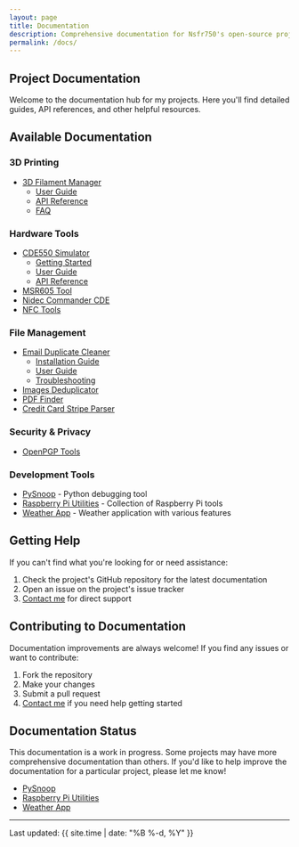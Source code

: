 ```yaml
---
layout: page
title: Documentation
description: Comprehensive documentation for Nsfr750's open-source projects
permalink: /docs/
---
```


## Project Documentation

Welcome to the documentation hub for my projects. Here you'll find detailed guides, API references, and other helpful resources.

## Available Documentation

### 3D Printing

- [3D Filament Manager](/docs/3D_Filament_Manager/)
  - [User Guide](/docs/3D_Filament_Manager/)
  - [API Reference](/docs/3D_Filament_Manager/api)
  - [FAQ](/docs/3D_Filament_Manager/faq)

### Hardware Tools

- [CDE550 Simulator](/docs/CDE550-sim/)
  - [Getting Started](/docs/CDE550-sim/getting-started)
  - [User Guide](/docs/CDE550-sim/guide)
  - [API Reference](/docs/CDE550-sim/api)
- [MSR605 Tool](/docs/MSR605/)
- [Nidec Commander CDE](/docs/Nidec_CommanderCDE/)
- [NFC Tools](/docs/NFC/)

### File Management

- [Email Duplicate Cleaner](/docs/EmailDuplicateCleaner/)
  - [Installation Guide](/docs/EmailDuplicateCleaner/installation)
  - [User Guide](/docs/EmailDuplicateCleaner/guide)
  - [Troubleshooting](/docs/EmailDuplicateCleaner/troubleshooting)
- [Images Deduplicator](/docs/Images-Deduplicator/)
- [PDF Finder](/docs/PDF_Finder/)
- [Credit Card Stripe Parser](/docs/card_parser/)

### Security & Privacy

- [OpenPGP Tools](/docs/OpenPGP/)

### Development Tools

- [PySnoop](/docs/PySnoop/) - Python debugging tool
- [Raspberry Pi Utilities](/docs/raspy_utility/) - Collection of Raspberry Pi tools
- [Weather App](/docs/weather/) - Weather application with various features

## Getting Help

If you can't find what you're looking for or need assistance:

1. Check the project's GitHub repository for the latest documentation
2. Open an issue on the project's issue tracker
3. [Contact me](/contact/) for direct support

## Contributing to Documentation

Documentation improvements are always welcome! If you find any issues or want to contribute:

1. Fork the repository
2. Make your changes
3. Submit a pull request
4. [Contact me](/contact/) if you need help getting started

## Documentation Status

This documentation is a work in progress. Some projects may have more comprehensive documentation than others. If you'd like to help improve the documentation for a particular project, please let me know!

- [PySnoop](/docs/PySnoop/)
- [Raspberry Pi Utilities](/docs/raspy_utility/)
- [Weather App](/docs/weather/)

---

Last updated: {{ site.time | date: "%B %-d, %Y" }}